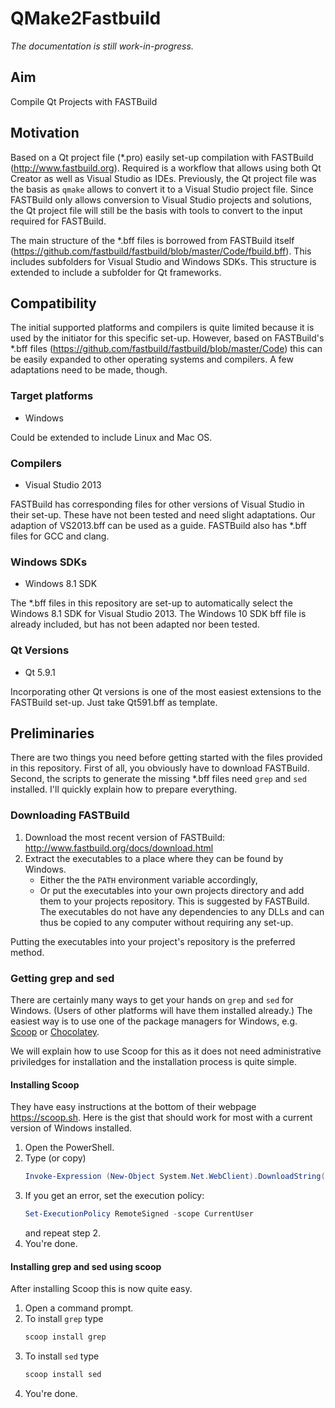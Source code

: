 # QMake2Fastbuild

*The documentation is still work-in-progress.*

## Aim
Compile Qt Projects with FASTBuild

## Motivation
Based on a Qt project file (*.pro) easily set-up compilation with FASTBuild (http://www.fastbuild.org). Required is a workflow that allows using both Qt Creator as well as Visual Studio as IDEs. Previously, the Qt project file was the basis as `qmake` allows to convert it to a Visual Studio project file. Since FASTBuild only allows conversion to Visual Studio projects and solutions, the Qt project file will still be the basis with tools to convert to the input required for FASTBuild.

The main structure of the *.bff files is borrowed from FASTBuild itself (https://github.com/fastbuild/fastbuild/blob/master/Code/fbuild.bff). This includes subfolders for Visual Studio and Windows SDKs. This structure is extended to include a subfolder for Qt frameworks.

## Compatibility
The initial supported platforms and compilers is quite limited because it is used by the initiator for this specific set-up. However, based on FASTBuild's *.bff files (https://github.com/fastbuild/fastbuild/blob/master/Code) this can be easily expanded to other operating systems and compilers. A few adaptations need to be made, though.
### Target platforms
* Windows

Could be extended to include Linux and Mac OS.

### Compilers
* Visual Studio 2013

FASTBuild has corresponding files for other versions of Visual Studio in their set-up. These have not been tested and need slight adaptations. Our adaption of VS2013.bff can be used as a guide. FASTBuild also has *.bff files for GCC and clang.

### Windows SDKs
* Windows 8.1 SDK

The *.bff files in this repository are set-up to automatically select the Windows 8.1 SDK for Visual Studio 2013. The Windows 10 SDK bff file is already included, but has not been adapted nor been tested.

### Qt Versions
* Qt 5.9.1

Incorporating other Qt versions is one of the most easiest extensions to the FASTBuild set-up. Just take Qt591.bff as template.

## Preliminaries
There are two things you need before getting started with the files provided in this repository. First of all, you obviously have to download FASTBuild. Second, the scripts to generate the missing *.bff files need `grep` and `sed` installed. I'll quickly explain how to prepare everything.

### Downloading FASTBuild
1. Download the most recent version of FASTBuild: http://www.fastbuild.org/docs/download.html
1. Extract the executables to a place where they can be found by Windows.
   * Either the the `PATH` environment variable accordingly,
   * Or put the executables into your own projects directory and add them to your projects repository. This is suggested by FASTBuild. The executables do not have any dependencies to any DLLs and can thus be copied to any computer without requiring any set-up.
   
Putting the executables into your project's repository is the preferred method.

### Getting grep and sed
There are certainly many ways to get your hands on `grep` and `sed` for Windows. (Users of other platforms will have them installed already.) The easiest way is to use one of the package managers for Windows, e.g. [Scoop](https://scoop.sh) or [Chocolatey](https://chocolatey.org).

We will explain how to use Scoop for this as it does not need administrative priviledges for installation and the installation process is quite simple.

#### Installing Scoop
They have easy instructions at the bottom of their webpage https://scoop.sh. Here is the gist that should work for most with a current version of Windows installed.
1. Open the PowerShell.
1. Type (or copy)
   ```PowerShell
   Invoke-Expression (New-Object System.Net.WebClient).DownloadString('https://get.scoop.sh')
   ```
1. If you get an error, set the execution policy:
   ```PowerShell
   Set-ExecutionPolicy RemoteSigned -scope CurrentUser
   ```
   and repeat step 2.
1. You're done.

#### Installing grep and sed using scoop
After installing Scoop this is now quite easy.
1. Open a command prompt.
1. To install `grep` type
   ```cmd
   scoop install grep
   ```
1. To install `sed` type
   ```cmd
   scoop install sed
   ```
1. You're done.
